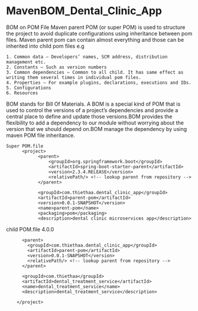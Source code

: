 # MavenBOM_Dental_Clinic_App
BOM on POM File
Maven parent POM (or super POM) is used to structure the project to avoid duplicate configurations using inheritance between pom files. 
    Maven parent pom can contain almost everything and those can be inherited into child pom files e.g

    1. Common data – Developers’ names, SCM address, distribution management etc.
    2. Constants – Such as version numbers
    3. Common dependencies – Common to all child. It has same effect as writing them several times in individual pom files.
    4. Properties – For example plugins, declarations, executions and IDs.
    5. Configurations
    6. Resources

BOM stands for Bill Of Materials. A BOM is a special kind of POM that is used to control the versions of a project’s dependencies and provide a central place to define and update those versions.BOM provides the flexibility to add a dependency to our module without worrying about the version that we should depend on.BOM manage the dependency by using maven POM file inheritance.
    
    
    Super POM.file    
          <project>
                <parent>
                    <groupId>org.springframework.boot</groupId>
                    <artifactId>spring-boot-starter-parent</artifactId>
                    <version>2.3.4.RELEASE</version>
                    <relativePath/> <!-- lookup parent from repository -->
                </parent>

                <groupId>com.thiethaa.dental_clinic_app</groupId>
                <artifactId>parent-pom</artifactId>
                <version>0.0.1-SNAPSHOT</version>
                <name>parent-pom</name>
                <packaging>pom</packaging>
                <description>dental clinic microservices app</description>

child POM.file
        <project xmlns="http://maven.apache.org/POM/4.0.0" xmlns:xsi="http://www.w3.org/2001/XMLSchema-instance"
             xsi:schemaLocation="http://maven.apache.org/POM/4.0.0 https://maven.apache.org/xsd/maven-4.0.0.xsd">
          <modelVersion>4.0.0</modelVersion>

          <parent>
            <groupId>com.thiethaa.dental_clinic_app</groupId>
            <artifactId>parent-pom</artifactId>
            <version>0.0.1-SNAPSHOT</version>
            <relativePath/> <!-- lookup parent from repository -->
          </parent>

          <groupId>com.thiethaa</groupId>
          <artifactId>dental_treatment_service</artifactId>
          <name>dental_treatment_service</name>
          <description>dental_treatment_service</description>

        </project>
